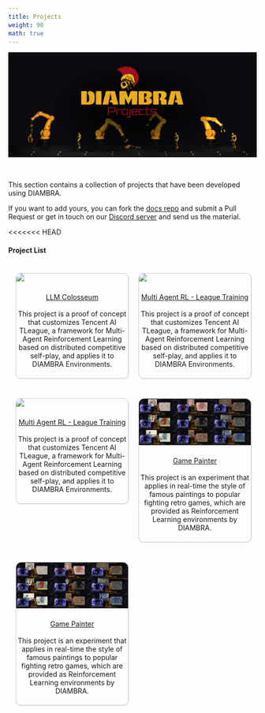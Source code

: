 ```yaml
---
title: Projects
weight: 90
math: true
---
```


<figure style="margin-bottom:0px; margin-top:0px; margin-right:auto; margin-left:auto; width: 100%;">
  <img src="../../images/projects/cover.png" style="margin-top:0px;margin-bottom:30px;">
</figure>

This section contains a collection of projects that have been developed using DIAMBRA.

If you want to add yours, you can fork the <a href="https://github.com/diambra/docs" target="_blank">docs repo</a> and submit a Pull Request or get in touch on our <a href="https://diambra.ai/discord" target="_blank">Discord server</a> and send us the material.

<<<<<<< HEAD
#### Project List

<div>
  <figure style="margin-top:20px;margin-bottom:20px; margin-right:2%; margin-left:3%; float:left; width:45.0%; border-radius: 10px; border: 1px solid #cccccc;  box-shadow: 1px 1px 2px rgba(0, 0, 0, 0.1);">
  <div style="overflow: hidden; border-top-left-radius: 10px; border-top-right-radius: 10px;">
   <a href="./llmcolosseum/"><img style="margin:0; margin-bottom: 20px;" src="../../images/projects/marl.gif"/></a>
   <figcaption align="middle">
      <div style="text-align: center; margin-bottom:20px">
        <a href="./llmcolosseum/">LLM Colosseum</a><br/><br/>
        This project is a proof of concept that customizes Tencent AI TLeague, a framework for Multi-Agent Reinforcement Learning based on distributed competitive self-play, and applies it to DIAMBRA Environments.
      </div>
   </figcaption>
   </div>
  </figure>

  <figure style="margin-top:20px;margin-bottom:20px; margin-right:auto; margin-left:2%; float:left; width:45.0%; border-radius: 10px; border: 1px solid #cccccc;  box-shadow: 1px 1px 2px rgba(0, 0, 0, 0.1);">
  <div style="overflow: hidden; border-top-left-radius: 10px; border-top-right-radius: 10px;">
   <a href="./marlleaguetraining/"><img style="margin:0; margin-bottom: 20px;" src="../../images/projects/marl.gif"/></a>
   </div>
   <figcaption align="middle">
   <div style="text-align: center; margin-bottom:20px">
    <a href="./marlleaguetraining/">Multi Agent RL - League Training</a><br/><br/>
        This project is a proof of concept that customizes Tencent AI TLeague, a framework for Multi-Agent Reinforcement Learning based on distributed competitive self-play, and applies it to DIAMBRA Environments.
   </div>
   </figcaption>
  </figure>
</div>
<div>
  <figure style="margin-top:20px;margin-bottom:20px; margin-right:2%; margin-left:3%; float:left; width:45.0%; border-radius: 10px; border: 1px solid #cccccc;  box-shadow: 1px 1px 2px rgba(0, 0, 0, 0.1);">
  <div style="overflow: hidden; border-top-left-radius: 10px; border-top-right-radius: 10px;">
   <a href="./marlleaguetraining/"><img style="margin:0; margin-bottom: 20px;" src="../../images/projects/marl.gif"/></a>
   <figcaption align="middle">
      <div style="text-align: center; margin-bottom:20px">
        <a href="./marlleaguetraining/">Multi Agent RL - League Training</a><br/><br/>
        This project is a proof of concept that customizes Tencent AI TLeague, a framework for Multi-Agent Reinforcement Learning based on distributed competitive self-play, and applies it to DIAMBRA Environments.
      </div>
   </figcaption>
   </div>
  </figure>

  <figure style="margin-top:20px;margin-bottom:20px; margin-right:auto; margin-left:2%; float:left; width:45.0%; border-radius: 10px; border: 1px solid #cccccc;  box-shadow: 1px 1px 2px rgba(0, 0, 0, 0.1);">
  <div style="overflow: hidden; border-top-left-radius: 10px; border-top-right-radius: 10px;">
   <a href="./gamepainter/"><img style="margin:0; margin-bottom: 20px;" src="../../images/projects/gamePainter.jpg"/></a>
   </div>
   <figcaption align="middle">
   <div style="text-align: center; margin-bottom:20px">
   <a href="./gamepainter/">Game Painter</a><br/><br/>
   This project is an experiment that applies in real-time the style of famous paintings to popular fighting retro games, which are provided as Reinforcement Learning environments by DIAMBRA.
   </div>
   </figcaption>
  </figure>
</div>
<div>
  <figure style="margin-top:20px;margin-bottom:40px; margin-right:52%; margin-left:3%; float:left; width:45.0%; border-radius: 10px; border: 1px solid #cccccc;  box-shadow: 1px 1px 2px rgba(0, 0, 0, 0.1);">
  <div style="overflow: hidden; border-top-left-radius: 10px; border-top-right-radius: 10px;">
   <a href="./gamepainter/"><img style="margin:0; margin-bottom: 20px;" src="../../images/projects/gamePainter.jpg"/></a>
  </div>
   <figcaption align="middle">
   <div style="text-align: center; margin-bottom:20px">
   <a href="./gamepainter/">Game Painter</a><br/><br/>
   This project is an experiment that applies in real-time the style of famous paintings to popular fighting retro games, which are provided as Reinforcement Learning environments by DIAMBRA.
   </div>
   </figcaption>
  </figure>
</div>
